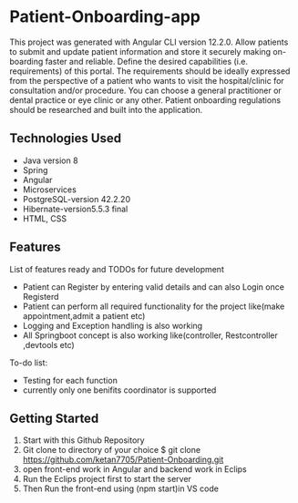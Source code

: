 # Patient-Onboarding-app
This project was generated with Angular CLI version 12.2.0. Allow patients to submit and update patient information and store it securely making on- boarding faster and reliable. Define the desired capabilities (i.e. requirements) of this portal. The requirements should be ideally expressed from the perspective of a patient who wants to visit the hospital/clinic for consultation and/or procedure. You can choose a general practitioner or dental practice or eye clinic or any other. Patient onboarding regulations should be researched and built into the application.

## Technologies Used
* Java version 8
* Spring
* Angular
* Microservices
* PostgreSQL-version 42.2.20 
* Hibernate-version5.5.3 final
* HTML, CSS 

## Features
List of features ready and TODOs for future development

* Patient can Register by entering valid details and can also Login once Registerd
* Patient can perform all required functionality for the project like(make appointment,admit a patient etc)
* Logging and Exception handling is also working 
* All Springboot concept is also working like(controller, Restcontroller ,devtools etc)

To-do list:
* Testing for each function
* currently only one benifits coordinator is supported


## Getting Started
1. Start with this Github Repository
2. Git clone to directory of your choice $ git clone https://github.com/ketan7705/Patient-Onboarding.git
3. open front-end work in Angular and backend work in Eclips
4. Run the Eclips project first to start the server 
5. Then Run the front-end using (npm start)in VS code
